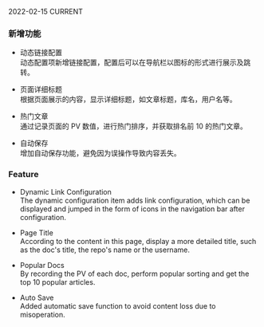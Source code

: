 2022-02-15
CURRENT
### 新增功能

- 动态链接配置   
动态配置项新增链接配置，配置后可以在导航栏以图标的形式进行展示及跳转。

- 页面详细标题   
根据页面展示的内容，显示详细标题，如文章标题，库名，用户名等。

- 热门文章   
通过记录页面的 PV 数值，进行热门排序，并获取排名前 10 的热门文章。

- 自动保存   
增加自动保存功能，避免因为误操作导致内容丢失。

### Feature

- Dynamic Link Configuration   
The dynamic configuration item adds link configuration, which can be displayed and jumped in the form of icons in the navigation bar after configuration.

- Page Title   
According to the content in this page, display a more detailed title, such as the doc's title, the repo's name or the username.

- Popular Docs   
By recording the PV of each doc, perform popular sorting and get the top 10 popular articles.

- Auto Save   
Added automatic save function to avoid content loss due to misoperation.
